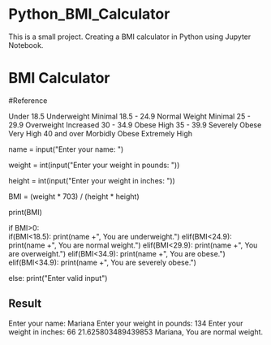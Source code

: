 # Python_BMI_Calculator
This is a small project. Creating a BMI calculator in Python using Jupyter Notebook.

<h1> BMI Calculator </h1>

<p>
  #Reference

Under 18.5	Underweight	Minimal
18.5 - 24.9	Normal Weight	Minimal
25 - 29.9	Overweight	Increased
30 - 34.9	Obese	High
35 - 39.9	Severely Obese	Very High
40 and over	Morbidly Obese	Extremely High
</p>

<p>
  name = input("Enter your name: ")

weight = int(input("Enter your weight in pounds: "))

height = int(input("Enter your weight in inches: "))


BMI = (weight * 703) / (height * height)

print(BMI)

if BMI>0:   
    if(BMI<18.5):
        print(name +", You are underweight.")
    elif(BMI<24.9):
        print(name +", You are normal weight.")
    elif(BMI<29.9):
        print(name +", You are overweight.")
    elif(BMI<34.9):
        print(name +", You are obese.")
    elif(BMI<34.9):
        print(name +", You are severely obese.")
    
else: print("Enter valid input")
                    
  </p>
  
 <h2>Result </h2>
 
 <p>
  
  Enter your name: Mariana
Enter your weight in pounds: 134
Enter your weight in inches: 66
21.625803489439853
Mariana, You are normal weight.
  
  </p>
